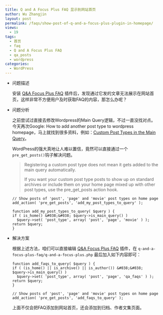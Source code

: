 ```yaml
---
title: Q and A Focus Plus FAQ 显示到网站首页
author: Wu Zhangjin
layout: post
permalink: /faqs/show-post-of-q-and-a-focus-plus-plugin-in-homepage/
views:
  - 19
tags:
  - 首页
  - faq
  - Q and A Focus Plus FAQ
  - qa_posts
  - wordpress
categories:
  - WordPress
---
```

* 问题描述

  安装 [Q&A Focus Plus FAQ][1] 插件后，发现通过它发的文章无法展示在网站首页，这样非常不方便用户及时获取FAQ的内容，那怎么办呢？

* 问题分析

  之前尝试过直接去修改Wordpress的Main Query逻辑，不过一直没找对点。今天再次Google: How to add another post type to wordpress homepage，马上就找到很多资料，例如：[Custom Post Types in the Main Query][2]。

  WordPress的强大真地让人难以置信，竟然可以直接通过一个`pre_get_posts()`钩子解决问题。

  > Registering a custom post type does not mean it gets added to the main query automatically.
  >
  > If you want your custom post type posts to show up on standard archives or include them on your home page mixed up with other post types, use the pre\_get\_posts action hook.

      // Show posts of 'post', 'page' and 'movie' post types on home page
      add_action( 'pre_get_posts', 'add_my_post_types_to_query' );
      
      function add_my_post_types_to_query( $query ) {
      if ( is_home() &#038;&#038; $query->is_main_query() )
        $query->set( 'post_type', array( 'post', 'page', 'movie' ) );
      return $query;
      }


* 解决方案

  根据上述方法，咱们可以直接编辑 [Q&A Focus Plus FAQ][1] 插件，在 `q-and-a-focus-plus-faq/q-and-a-focus-plus.php` 最后加入如下内容即可：

      function add_faqs_to_query( $query ) {
      if ( (is_home() || is_archive() || is_author()) &#038;&#038; $query->is_main_query() )
        $query->set( 'post_type', array( 'post', 'page', 'qa_faqs' ) );
      return $query;
      }
      
      // Show posts of 'post', 'page' and 'movie' post types on home page
      add_action( 'pre_get_posts', 'add_faqs_to_query' );


  上面不仅会把FAQ添加到网站首页，还会添加到归档、作者文集页面。




 [1]: http://wordpress.org/plugins/q-and-a-focus-plus-faq/
 [2]: http://codex.wordpress.org/Post_Types
